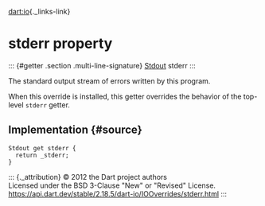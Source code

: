 [dart:io](../../dart-io/dart-io-library){._links-link}

stderr property
===============

::: {#getter .section .multi-line-signature}
[Stdout](../stdout-class) stderr
:::

The standard output stream of errors written by this program.

When this override is installed, this getter overrides the behavior of
the top-level `stderr` getter.

Implementation {#source}
--------------

``` {.language-dart data-language="dart"}
Stdout get stderr {
  return _stderr;
}
```

::: {._attribution}
© 2012 the Dart project authors\
Licensed under the BSD 3-Clause \"New\" or \"Revised\" License.\
<https://api.dart.dev/stable/2.18.5/dart-io/IOOverrides/stderr.html>
:::
